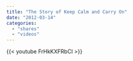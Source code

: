 ```yaml
---
title: "The Story of Keep Calm and Carry On"
date: "2012-03-14"
categories:
  - "shares"
  - "videos"
---
```


{{< youtube FrHkKXFRbCI >}}
